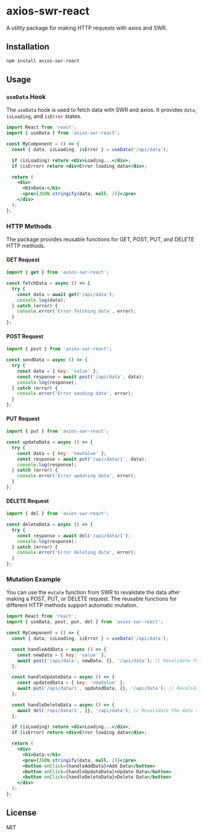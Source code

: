 # axios-swr-react

A utility package for making HTTP requests with axios and SWR.

## Installation

```sh
npm install axios-swr-react
```

## Usage

### `useData` Hook

The `useData` hook is used to fetch data with SWR and axios. It provides `data`, `isLoading`, and `isError` states.

```jsx
import React from 'react';
import { useData } from 'axios-swr-react';

const MyComponent = () => {
  const { data, isLoading, isError } = useData('/api/data');

  if (isLoading) return <div>Loading...</div>;
  if (isError) return <div>Error loading data</div>;

  return (
    <div>
      <h1>Data:</h1>
      <pre>{JSON.stringify(data, null, 2)}</pre>
    </div>
  );
};
```

### HTTP Methods

The package provides reusable functions for GET, POST, PUT, and DELETE HTTP methods.

#### GET Request

```jsx
import { get } from 'axios-swr-react';

const fetchData = async () => {
  try {
    const data = await get('/api/data');
    console.log(data);
  } catch (error) {
    console.error('Error fetching data', error);
  }
};
```

#### POST Request

```jsx
import { post } from 'axios-swr-react';

const sendData = async () => {
  try {
    const data = { key: 'value' };
    const response = await post('/api/data', data);
    console.log(response);
  } catch (error) {
    console.error('Error sending data', error);
  }
};
```

#### PUT Request

```jsx
import { put } from 'axios-swr-react';

const updateData = async () => {
  try {
    const data = { key: 'newValue' };
    const response = await put('/api/data/1', data);
    console.log(response);
  } catch (error) {
    console.error('Error updating data', error);
  }
};
```

#### DELETE Request

```jsx
import { del } from 'axios-swr-react';

const deleteData = async () => {
  try {
    const response = await del('/api/data/1');
    console.log(response);
  } catch (error) {
    console.error('Error deleting data', error);
  }
};
```

### Mutation Example
You can use the `mutate` function from SWR to revalidate the data after making a POST, PUT, or DELETE request. The reusable functions for different HTTP methods support automatic mutation.

```jsx
import React from 'react';
import { useData, post, put, del } from 'axios-swr-react';

const MyComponent = () => {
  const { data, isLoading, isError } = useData('/api/data');

  const handleAddData = async () => {
    const newData = { key: 'value' };
    await post('/api/data', newData, {}, '/api/data'); // Revalidate the data after the POST request
  };

  const handleUpdateData = async () => {
    const updatedData = { key: 'newValue' };
    await put('/api/data/1', updatedData, {}, '/api/data'); // Revalidate the data after the PUT request
  };

  const handleDeleteData = async () => {
    await del('/api/data/1', {}, '/api/data'); // Revalidate the data after the DELETE request
  };

  if (isLoading) return <div>Loading...</div>;
  if (isError) return <div>Error loading data</div>;

  return (
    <div>
      <h1>Data:</h1>
      <pre>{JSON.stringify(data, null, 2)}</pre>
      <button onClick={handleAddData}>Add Data</button>
      <button onClick={handleUpdateData}>Update Data</button>
      <button onClick={handleDeleteData}>Delete Data</button>
    </div>
  );
};
```

## License

MIT

